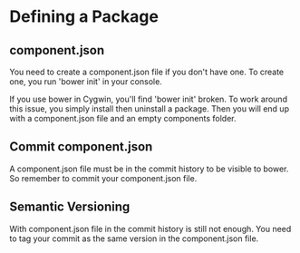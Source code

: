 Defining a Package
==================

component.json
--------------
You need to create a component.json file if you don't have one. To create one,
you run 'bower init' in your console.

If you use bower in Cygwin, you'll find 'bower init' broken. To work around
this issue, you simply install then uninstall a package. Then you will end up
with a component.json file and an empty components folder.

Commit component.json
---------------------
A component.json file must be in the commit history to be visible to bower. So
remember to commit your component.json file.

Semantic Versioning
-------------------
With component.json file in the commit history is still not enough. You need to
tag your commit as the same version in the component.json file.
